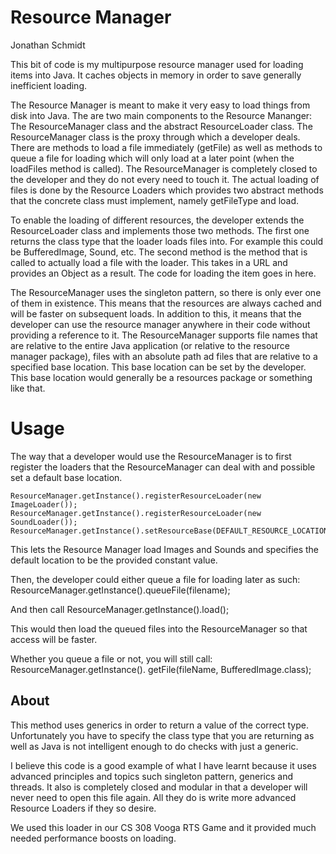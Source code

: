 Resource Manager
================
Jonathan Schmidt

This bit of code is my multipurpose resource manager used for loading items into Java. It caches objects in memory in order to save generally inefficient loading.

The Resource Manager is meant to make it very easy to load things from disk into Java. The are two main components to the Resource Mananger: The ResourceManager class and the abstract ResourceLoader class.
The ResourceManager class is the proxy through which a developer deals. There are methods to load a file immediately (getFile) as well as methods to queue a file for loading which will only load at a later point (when the loadFiles method is called).
The ResourceManager is completely closed to the developer and they do not every need to touch it. The actual loading of files is done by the Resource Loaders which provides two abstract methods that the concrete class must implement, namely getFileType and load.

To enable the loading of different resources, the developer extends the ResourceLoader class and implements those two methods. The first one returns the class type that the loader loads files into. For example this could be BufferedImage, Sound, etc. The second method is the method that is called to actually load a file with the loader. This takes in a URL and provides an Object as a result. The code for loading the item goes in here.

The ResourceManager uses the singleton pattern, so there is only ever one of them in existence. This means that the resources are always cached and will be faster on subsequent loads. In addition to this, it means that the developer can use the resource manager anywhere in their code without providing a reference to it.
The ResourceManager supports file names that are relative to the entire Java application (or relative to the resource manager package), files with an absolute path ad files that are relative to a specified base location. This base location can be set by the developer. This base location would generally be a resources package or something like that.

# Usage
The way that a developer would use the ResourceManager is to first register the loaders that the ResourceManager can deal with and possible set a default base location.

    ResourceManager.getInstance().registerResourceLoader(new ImageLoader());
    ResourceManager.getInstance().registerResourceLoader(new SoundLoader());
    ResourceManager.getInstance().setResourceBase(DEFAULT_RESOURCE_LOCATION);

This lets the Resource Manager load Images and Sounds and specifies the default location to be the provided constant value.

Then, the developer could either queue a file for loading later as such:
    ResourceManager.getInstance().queueFile(filename);

And then call 
    ResourceManager.getInstance().load();	

This would then load the queued files into the ResourceManager so that access will be faster.

Whether you queue a file or not, you will still call:
    ResourceManager.getInstance().<BufferedImage> getFile(fileName, BufferedImage.class);

## About

This method uses generics in order to return a value of the correct type. Unfortunately you have to specify the class type that you are returning as well as Java is not intelligent enough to do checks with just a generic.

I believe this code is a good example of what I have learnt because it uses advanced principles and topics such singleton pattern, generics and threads. It also is completely closed and modular in that a developer will never need to open this file again. All they do is write more advanced Resource Loaders if they so desire.

We used this loader in our CS 308 Vooga RTS Game and it provided much needed performance boosts on loading.
